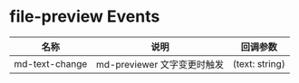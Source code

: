 # file-preview Events

| 名称           | 说明                        | 回调参数       |
| -------------- | --------------------------- | -------------- |
| md-text-change | md-previewer 文字变更时触发 | (text: string) |
